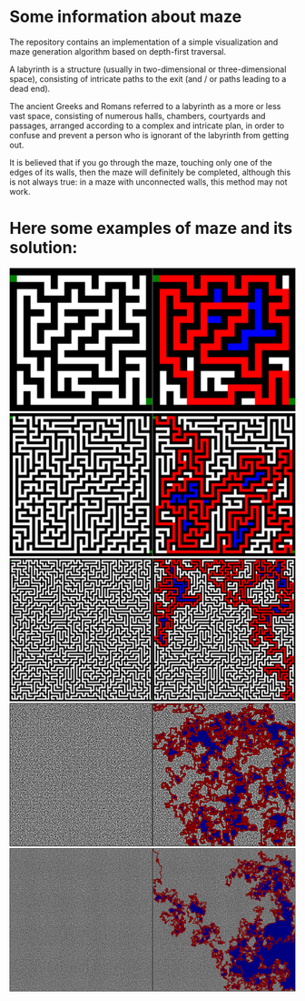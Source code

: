 # Some information about maze
The repository contains an implementation of a simple visualization and maze generation algorithm based on depth-first traversal.

A labyrinth is a structure (usually in two-dimensional or three-dimensional space), consisting of intricate paths to the exit (and / or paths leading to a dead end).

The ancient Greeks and Romans referred to a labyrinth as a more or less vast space, consisting of numerous halls, chambers, courtyards and passages, arranged according to a complex and intricate plan, in order to confuse and prevent a person who is ignorant of the labyrinth from getting out.

It is believed that if you go through the maze, touching only one of the edges of its walls, then the maze will definitely be completed, although this is not always true: in a maze with unconnected walls, this method may not work.

Here some examples of maze and its solution:
======
![there must be a beatiful image](https://github.com/Kyrylo-Kotelevets/Maze/blob/main/Examples/20x20.png)
![there must be a beatiful image](https://github.com/Kyrylo-Kotelevets/Maze/blob/main/Examples/50x50.png)
![there must be a beatiful image](https://github.com/Kyrylo-Kotelevets/Maze/blob/main/Examples/100x100.png)
![there must be a beatiful image](https://github.com/Kyrylo-Kotelevets/Maze/blob/main/Examples/250x250.png)
![there must be a beatiful image](https://github.com/Kyrylo-Kotelevets/Maze/blob/main/Examples/500x500.png)

